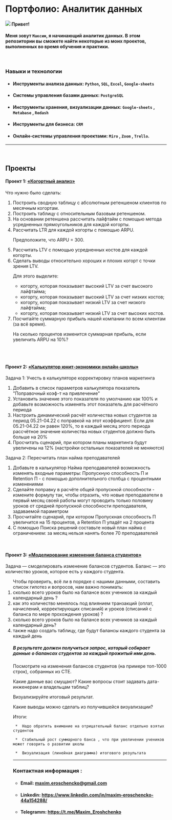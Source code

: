 # Портфолио: Аналитик данных 

####  ![](https://user-images.githubusercontent.com/18350557/176309783-0785949b-9127-417c-8b55-ab5a4333674e.gif) Привет!
#### Меня зовут ``Максим``, я начинающий аналитик данных.  В этом репозитории вы сможете найти некоторые из моих проектов, выполненных во время обучения и практики. 
<br> 

 ###  Навыки и технологии

+ ####  Инструменты анализа данных: ``Python``, ``SQL``, ``Excel``, ``Google-sheets``

+ ####  Системы управления базами данных: ``PostgreSQL``

+ ####  Инструменты хранения, визуализации данных: ``Google-sheets`` , ``Metabase`` , ``Redash``

+ ####  Инструменты для бизнеса: ``CRM`` 

+ ####  Онлайн-системы управления проектами:  ``Miro`` , ``Zoom`` , ``Trello``.


---
<br> 

## Проекты
#### <p> Проект 1:  <a href="https://disk.yandex.ru/i/0r_M8iD87rmHBw">«Когортный анализ»</a></p>
<p>Что нужно было сделать:<p>
<ol>
  <li>Построить сводную таблицу с абсолютным ретеншеном клиентов по месячным когортам.</li>
  <li>Построить таблицу с относительным базовым ретеншеном.</li>
  <li>На основании ретеншена рассчитать лайфтайм с помощью метода усредненных прямоугольников для каждой когорты.</li>
  <li>Рассчитать LTR для каждой когорты с помощью ARPU.

Предположите, что ARPU = 300.</li>
  <li>Рассчитать LTV с помощью усредненных костов для каждой когорты.</li>
  <li>Сделать выводы относительно хороших и плохих когорт с точки зрения LTV.

Для этого выделите:

 + когорту, которая показывает высокий LTV за счет высокого лайфтайма;
 - когорту, которая показывает высокий LTV за счет низких костов;
 + когорту, которая показывает низкий LTV за счет низкого лайфтайма;
 - когорту, которая показывает низкий LTV за счет высоких костов.</li>
  <li>Посчитайте суммарную прибыль нашей компании по всем клиентам (за всё время).

На сколько процентов изменится суммарная прибыль, если увеличить ARPU на 10%?</li>
 
</ol>


 
<br> 
<br> 

 #### <p> Проект 2: <a href="https://disk.yandex.ru/i/HDrVMMKXGKMP7Q">«Калькулятор юнит-экономики онлайн-школы»</a> </p>
   <p>Задача 1: Учесть в калькуляторе корректировку планов маркетинга  <p>
<ol>
  <li>Добавить в список параметров калькулятора показатель "Поправочный коэф-т на привлечение"</li>
  <li>Установить значение этого показателя по умолчанию как 100% и добавьте возможность изменять этот показатель для расчётного периода</li>
  <li> Настроить динамический расчёт количества новых студентов за период 05.21-04.22 с поправкой на этот коэффициент. Если для 05.21-04.22 он равен 120%, то в каждый месяц этого периода рассчётное значение количества новых студентов должно быть больше на 20%</li>
  <li>Просчитать сценарий, при котором планы маркетинга будут увеличены на 12% (настройки остальных показателей не меняются)</li>
</ol>
<p>Задача 2: Пересчитать план найма преподавателей<p>
<ol>
  <li>Добавьте в калькулятор Найма преподавателей возможность изменять входные параметры: Пропускную способность П и Retention П - с помощью дополнительного столбца с процентными изменениями</li>
  <li>Сделайте поправку в расчёте общей пропускной способности - измените формулу так, чтобы отразить, что новые преподаватели в первый месяц своей работы могут проводить только половину уроков от средней пропускной способности преподавателя, задаваемой параметром</li>
  <li> Просчитайте сценарий, при котором Пропускная способность П увеличится на 15 процентов, а Retention П упадёт на 2 процента</li>
  <li>С помощью Поиска решений составьте новый план найма с ограничением: за месяц нельзя нанять более 70 преподавателей</li>
</ol>



</ol>

<br>

#### <p> Проект 3:  <a href="https://disk.yandex.ru/i/bVYgNFoDT5UHhA">«Моделирование изменения баланса студентов»</a></p>
<p>Задача — смоделировать изменение балансов студентов. Баланс — это количество уроков, которое есть у каждого студента. <p>
 
<ol>  Чтобы проверить, всё ли в порядке с нашими данными, составить список гипотез и вопросов, нам важно понимать:
  
  <li> сколько всего уроков было на балансе всех учеников за каждый календарный день ?  </li>
   
  <li> как это количество менялось под влиянием транзакций (оплат, начислений, корректирующих списаний) и уроков (списаний с баланса по мере прохождения уроков) ? </li>
  
  <li> сколько всего уроков было на балансе всех учеников за каждый календарный день? </li> 

  <li>также надо создать таблицу, где будут балансы каждого студента за каждый день </li>

##### В результате должен получиться запрос, который собирает данные о балансах студентов за каждый прожитый ими день.

Посмотрите на изменения балансов студентов (на примере топ-1000 строк), собранных из CTE. 

Какие данные вас смущают? Какие вопросы стоит задавать дата-инженерам и владельцам таблиц? 

Визуализируйте  итоговый результат. 

Какие выводы можно сделать из получившейся визуализации?

 <p>Итоги:<p>
 
     *  Надо обратить внимание на отрицательный баланс отдельно взятых студентов 
  
     *  Стабильный рост суммарного банса , что при увеличении учеников может говорить о развитии школы 
  
     *  Визуализация (линейная диаграмма) итогового результата  


---


 ### ****Контактная информация :****

 

+ #### Email: ****maxim.eroschencko@gmail.com****



+ #### Linkedin: ****https://www.linkedin.com/in/maxim-eroschencko-44a154288/****



+ #### Telegramm: ****https://t.me/Maxim_Eroshchenko****
